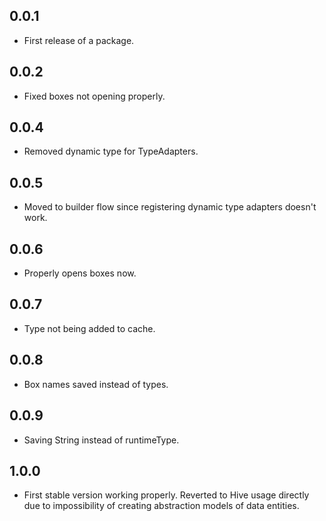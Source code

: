 ## 0.0.1

* First release of a package.

## 0.0.2

* Fixed boxes not opening properly.

## 0.0.4

* Removed dynamic type for TypeAdapters.

## 0.0.5

* Moved to builder flow since registering dynamic type adapters doesn't work.

## 0.0.6

* Properly opens boxes now.

## 0.0.7

* Type not being added to cache.

## 0.0.8

* Box names saved instead of types.

## 0.0.9

* Saving String instead of runtimeType.

## 1.0.0

* First stable version working properly. Reverted to Hive usage directly due to impossibility of
  creating abstraction models of data entities.